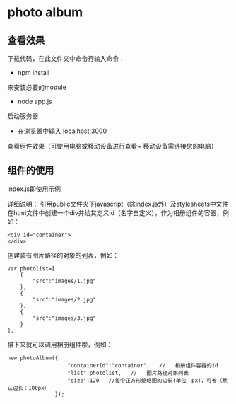 photo album
==============================
##  查看效果
下载代码，在此文件夹中命令行输入命令：

*   npm install

来安装必要的module


*   node app.js

启动服务器

*   在浏览器中输入 localhost:3000

查看组件效果（可使用电脑或移动设备进行查看~ 移动设备需链接您的电脑）


##  组件的使用
index.js即使用示例

详细说明：
引用public文件夹下javascript（除index.js外）及stylesheets中文件
在html文件中创建一个div并给其定义id（名字自定义），作为相册组件的容器，例如：
```{bash}
<div id="container">
</div>
```

创建装有图片路径的对象的列表，例如：
```{bash}
var photolist=[
	{
		"src":"images/1.jpg"
	},
	{
		"src":"images/2.jpg"
	},
	{
		"src":"images/3.jpg"
	}
];
```

接下来就可以调用相册组件啦，例如：
```{bash}
new photoAlbum({
	               "containerId":"container",   //   相册组件容器的id
	               "list":photolist,   //   图片路径对象列表
				   "size":120   //每个正方形缩略图的边长(单位：px)，可省（默认边长：100px）
               });
```





